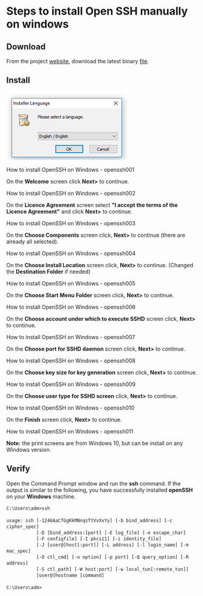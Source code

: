 # Steps to install Open SSH manually on windows

## Download

From the project [website](http://www.mls-software.com/opensshd.html), download the latest binary [file](https://www.mls-software.com/files/setupssh-8.0p1-2.exe).

## Install

![openssh001](pngs/openssh001.png)

How to install OpenSSH on Windows - openssh001

On the **Welcome** screen click **Next>** to continue.

How to install OpenSSH on Windows - openssh002

On the **Licence Agreement** screen select **"I accept the terms of the Licence Agreement"** and click **Next>** to continue.

How to install OpenSSH on Windows - openssh003

On the **Choose Components** screen click, **Next>** to continue (there are already all selected).

How to install OpenSSH on Windows - openssh004

On the **Choose Install Location** screen click, **Next>** to continue. (Changed the **Destination Folder** if needed)

How to install OpenSSH on Windows - openssh005

On the **Choose Start Menu Folder** screen click, **Next>** to continue.

How to install OpenSSH on Windows - openssh006

On the **Choose account under which to execute SSHD** screen click, **Next>** to continue.

How to install OpenSSH on Windows - openssh007

On the **Choose port for SSHD daemon** screen click, **Next>** to continue.

How to install OpenSSH on Windows - openssh008

On the **Choose key size for key generation** screen click, **Next>** to continue.

How to install OpenSSH on Windows - openssh009

On the **Choose user type for SSHD screen** click, **Next>** to continue.

How to install OpenSSH on Windows - openssh010

On the **Finish** screen click, **Next>** to continue.

How to install OpenSSH on Windows - openssh011

**Note:** the print screens are from Windows 10, but can be install on any Windows version.

## Verify

Open the Command Prompt window and run the **ssh** command. If the output is similar to the following, you have successfully installed **openSSH** on your **Windows** machine.

```shell
C:\Users\adm>ssh

usage: ssh [-1246AaCfGgKkMNnqsTtVvXxYy] [-b bind_address] [-c cipher_spec]
           [-D [bind_address:]port] [-E log_file] [-e escape_char]
           [-F configfile] [-I pkcs11] [-i identity_file]
           [-J [user@]host[:port]] [-L address] [-l login_name] [-m mac_spec]
           [-O ctl_cmd] [-o option] [-p port] [-Q query_option] [-R address]
           [-S ctl_path] [-W host:port] [-w local_tun[:remote_tun]]
           [user@]hostname [command]

C:\Users\adm>
```
